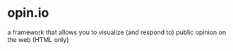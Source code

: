 opin.io
=======

a framework that allows you to visualize (and respond to) public opinion on the web (HTML only)

